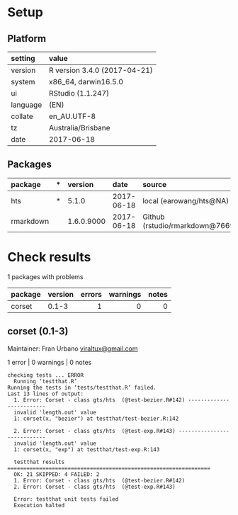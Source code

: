 # Setup

## Platform

|setting  |value                        |
|:--------|:----------------------------|
|version  |R version 3.4.0 (2017-04-21) |
|system   |x86_64, darwin16.5.0         |
|ui       |RStudio (1.1.247)            |
|language |(EN)                         |
|collate  |en_AU.UTF-8                  |
|tz       |Australia/Brisbane           |
|date     |2017-06-18                   |

## Packages

|package   |*  |version    |date       |source                             |
|:---------|:--|:----------|:----------|:----------------------------------|
|hts       |*  |5.1.0      |2017-06-18 |local (earowang/hts@NA)            |
|rmarkdown |   |1.6.0.9000 |2017-06-18 |Github (rstudio/rmarkdown@7669d66) |

# Check results

1 packages with problems

|package |version | errors| warnings| notes|
|:-------|:-------|------:|--------:|-----:|
|corset  |0.1-3   |      1|        0|     0|

## corset (0.1-3)
Maintainer: Fran Urbano <viraltux@gmail.com>

1 error  | 0 warnings | 0 notes

```
checking tests ... ERROR
  Running ‘testthat.R’
Running the tests in ‘tests/testthat.R’ failed.
Last 13 lines of output:
  1. Error: Corset - class gts/hts  (@test-bezier.R#142) -------------------------
  invalid 'length.out' value
  1: corset(x, "bezier") at testthat/test-bezier.R:142
  
  2. Error: Corset - class gts/hts  (@test-exp.R#143) ----------------------------
  invalid 'length.out' value
  1: corset(x, "exp") at testthat/test-exp.R:143
  
  testthat results ================================================================
  OK: 21 SKIPPED: 4 FAILED: 2
  1. Error: Corset - class gts/hts  (@test-bezier.R#142) 
  2. Error: Corset - class gts/hts  (@test-exp.R#143) 
  
  Error: testthat unit tests failed
  Execution halted
```

